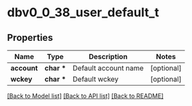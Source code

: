 # dbv0_0_38_user_default_t

## Properties
Name | Type | Description | Notes
------------ | ------------- | ------------- | -------------
**account** | **char \*** | Default account name | [optional] 
**wckey** | **char \*** | Default wckey | [optional] 

[[Back to Model list]](../README.md#documentation-for-models) [[Back to API list]](../README.md#documentation-for-api-endpoints) [[Back to README]](../README.md)


